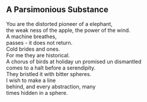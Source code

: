A Parsimonious Substance
------------------------
You are the distorted pioneer of a elephant,  
the weak ness of the apple, the power of the wind.  
A machine breathes,  
passes - it does not return.  
Cold brides and ones.  
For me they are historical.  
A chorus of birds at holiday un promised un dismantled  
comes to a halt before a serendipity.  
They bristled it with bitter spheres.  
I wish to make a line  
behind, and every abstraction, many  
times hidden in a sphere.  
